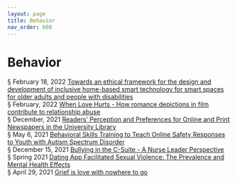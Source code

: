 ```yaml
---
layout: page
title: Behavior 
nav_order: 660 
---
```


# Behavior
§ February 18, 2022 [Towards an ethical framework for the design and development of inclusive home-based smart technology for smart spaces for older adults and people with disabilities](https://archive-t.bsafes.com/docs/T/Towards-an-ethical-framework-for-the-design-and-development-of-inclusive-home-based-smart-technology-for-smart-spaces-for/)  
§ February, 2022 [When Love Hurts - How romance depictions in film contribute to relationship abuse ](https://archive-w.bsafes.com/docs/W/When-Love-Hurts-How-romance-depictions-in-film-contribute-to-relationship-abuse/)  
§ December, 2021 [Readers’ Perception and Preferences for Online and Print Newspapers in the University Library](https://archive-r.bsafes.com/docs/R/Readers’-Perception-and-Preferences-for-Online-and-Print-Newspapers-in-the-University-Library/)  
§ May 6, 2021 [Behavioral Skills Training to Teach Online Safety Responses to Youth with Autism Spectrum Disorder](https://archive-b-v2.bsafes.com/docs/B/behavioral-sklls-training-to-teach-online-safety-responses-to-youth-with-autism-spectrum-disorder/)  
§ December 15, 2021 [Bullying in the C-Suite - A Nurse Leader Perspective](https://archive-b-v2.bsafes.com/docs/B/bullying-in-the-c-suite-a-nurse-leader-perspective/)  
§ Spring 2021 [Dating App Facilitated Sexual Violence: The Prevalence and Mental Health Effects](https://archive-d.bsafes.com/docs/D/dating-app-facilitated-sexual-violence-the-prevalence-and-mental-health-effects/)  
§ April 29, 2021 [Grief is love with nowhere to go](https://archive-g.bsafes.com/docs/G/grief-is-love-with-nowhere-to-go/)  
